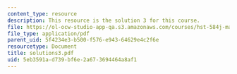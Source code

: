 ```yaml
---
content_type: resource
description: This resource is the solution 3 for this course.
file: https://ol-ocw-studio-app-qa.s3.amazonaws.com/courses/hst-584j-magnetic-resonance-analytic-biochemical-and-imaging-techniques-spring-2006/5eb3591ad739bf6e2a673694464a8af1_solutions3.pdf
file_type: application/pdf
parent_uid: 5f4234e3-b500-f576-e943-64629e4c2f6e
resourcetype: Document
title: solutions3.pdf
uid: 5eb3591a-d739-bf6e-2a67-3694464a8af1
---
```

